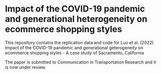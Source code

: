 # Impact of the COVID-19 pandemic and generational heterogeneity on ecommerce shopping styles 

This repository contains the replication data and code for Luo et al. (2022) Impact of the COVID-19 pandemic and generational geterogeneity on ecommerce shopping styles - A case study of Sacramento, California

The paper is submitted to Communication in Transportation Research and it is now under review.
